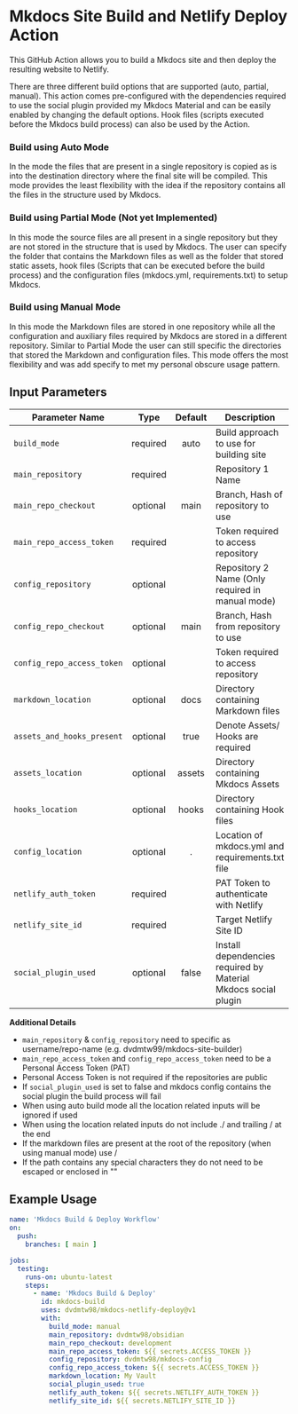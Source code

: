 # Mkdocs Site Build and Netlify Deploy Action

This GitHub Action allows you to build a Mkdocs site and then deploy the resulting website to Netlify. 

There are three different build options that are supported (auto, partial, manual). This action comes pre-configured with the dependencies required to use the social plugin provided my Mkdocs Material and can be easily enabled by changing the default options. Hook files (scripts executed before the Mkdocs build process) can also be used by the Action.

### Build using Auto Mode
In the mode the files that are present in a single repository is copied as is into the destination directory where the final site will be compiled. This mode provides the least flexibility with the idea if the repository contains all the files in the structure used by Mkdocs.

### Build using Partial Mode (Not yet Implemented)
In this mode the source files are all present in a single repository but they are not stored in the structure that is used by Mkdocs. The user can specify the folder that contains the Markdown files as well as the folder that stored static assets, hook files (Scripts that can be executed before the build process) and the configuration files (mkdocs.yml, requirements.txt) to setup Mkdocs.

### Build using Manual Mode
In this mode the Markdown files are stored in one repository while all the configuration and auxiliary files required by Mkdocs are stored in a different repository. Similar to Partial Mode the user can still specific the directories that stored the Markdown and configuration files. This mode offers the most flexibility and was add specify to met my personal obscure usage pattern.

## Input Parameters

| **Parameter Name**         | **Type** | **Default** | **Description**                                                |
|----------------------------|:--------:|:-----------:|----------------------------------------------------------------|
| `build_mode`               | required |     auto    | Build approach to use for building site                        |
| `main_repository`          | required |             | Repository 1 Name                                              |
| `main_repo_checkout`       | optional |     main    | Branch, Hash of repository to use                              |
| `main_repo_access_token`   | required |             | Token required to access repository                            |
| `config_repository`        | optional |             | Repository 2 Name (Only required in manual mode)               |
| `config_repo_checkout`     | optional |     main    | Branch, Hash from repository to use                            |
| `config_repo_access_token` | optional |             | Token required to access repository                            |
| `markdown_location`        | optional |     docs    | Directory containing Markdown files                            |
| `assets_and_hooks_present` | optional |     true    | Denote Assets/ Hooks are required                              |
| `assets_location`          | optional |    assets   | Directory containing Mkdocs Assets                             |
| `hooks_location`           | optional |    hooks    | Directory containing Hook files                                |
| `config_location`          | optional |      .      | Location of mkdocs.yml and requirements.txt file               |
| `netlify_auth_token`       | required |             | PAT Token to authenticate with Netlify                         |
| `netlify_site_id`          | required |             | Target Netlify Site ID                                         |
| `social_plugin_used`       | optional |    false    | Install dependencies required by Material Mkdocs social plugin |

**Additional Details**
- `main_repository` & `config_repository` need to specific as username/repo-name (e.g. dvdmtw99/mkdocs-site-builder)
- `main_repo_access_token` and `config_repo_access_token` need to be a Personal Access Token (PAT)
- Personal Access Token is not required if the repositories are public
- If `social_plugin_used` is set to false and mkdocs config contains the social plugin the build process will fail
- When using auto build mode all the location related inputs will be ignored if used
- When using the location related inputs do not include ./ and trailing / at the end
- If the markdown files are present at the root of the repository (when using manual mode) use /
- If the path contains any special characters they do not need to be escaped or enclosed in ""

## Example Usage

```yaml
name: 'Mkdocs Build & Deploy Workflow'
on:
  push:
    branches: [ main ]

jobs:
  testing:
    runs-on: ubuntu-latest
    steps:
      - name: 'Mkdocs Build & Deploy'
        id: mkdocs-build
        uses: dvdmtw98/mkdocs-netlify-deploy@v1
        with:
          build_mode: manual
          main_repository: dvdmtw98/obsidian
          main_repo_checkout: development
          main_repo_access_token: ${{ secrets.ACCESS_TOKEN }}
          config_repository: dvdmtw98/mkdocs-config
          config_repo_access_token: ${{ secrets.ACCESS_TOKEN }}
          markdown_location: My Vault
          social_plugin_used: true
          netlify_auth_token: ${{ secrets.NETLIFY_AUTH_TOKEN }}
          netlify_site_id: ${{ secrets.NETLIFY_SITE_ID }}
```